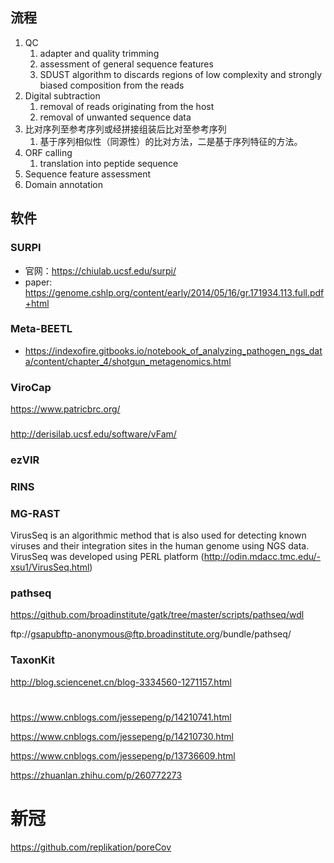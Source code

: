 ## 流程
1. QC
   1. adapter and quality trimming
   2. assessment of general sequence features
   3.  SDUST algorithm to discards regions of low complexity and strongly biased composition from the reads
2. Digital subtraction
   1. removal of reads originating from the host
   2. removal of unwanted sequence data
3. 比对序列至参考序列或经拼接组装后比对至参考序列
   1. 基于序列相似性（同源性）的比对方法，二是基于序列特征的方法。
4. ORF calling
   1. translation into peptide sequence
5. Sequence feature assessment
6. Domain annotation




## 软件
### SURPI
+ 官网：https://chiulab.ucsf.edu/surpi/
+ paper: https://genome.cshlp.org/content/early/2014/05/16/gr.171934.113.full.pdf+html

### Meta-BEETL
+ https://indexofire.gitbooks.io/notebook_of_analyzing_pathogen_ngs_data/content/chapter_4/shotgun_metagenomics.html
  
### ViroCap
https://www.patricbrc.org/

### 
http://derisilab.ucsf.edu/software/vFam/

### ezVIR
### RINS
### MG-RAST
VirusSeq is an algorithmic method that is also used for detecting known viruses and their integration sites in the human genome using NGS data. VirusSeq was developed using PERL platform (http://odin.mdacc.tmc.edu/-xsu1/VirusSeq.html)
### pathseq
https://github.com/broadinstitute/gatk/tree/master/scripts/pathseq/wdl

ftp://gsapubftp-anonymous@ftp.broadinstitute.org/bundle/pathseq/

### TaxonKit
http://blog.sciencenet.cn/blog-3334560-1271157.html

#
https://www.cnblogs.com/jessepeng/p/14210741.html

https://www.cnblogs.com/jessepeng/p/14210730.html

https://www.cnblogs.com/jessepeng/p/13736609.html



https://zhuanlan.zhihu.com/p/260772273

# 新冠
https://github.com/replikation/poreCov

